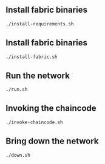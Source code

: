 ## Install fabric binaries
```bash
./install-requirements.sh
```

## Install fabric binaries

```bash
./install-fabric.sh
```

## Run the network

```bash
./run.sh
```

## Invoking the chaincode

```bash
./invoke-chaincode.sh
```

## Bring down the network

```bash
./down.sh
```